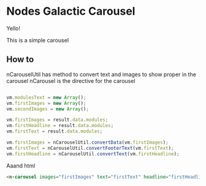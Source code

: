 # Nodes Galactic Carousel

Yello!

This is a simple carousel

## How to

nCarouselUtil has method to convert text and images to show proper in the carousel
nCarousel is the directive for the carousel


```javascript

vm.modulesText = new Array();
vm.firstImages = new Array();
vm.secondImages = new Array();

vm.firstImages = result.data.modules;
vm.firstHeadline = result.data.modules;
vm.firstText = result.data.modules;

vm.firstImages = nCarouselUtil.convertData(vm.firstImages);
vm.firstText = nCarouselUtil.convertFooterText(vm.firstText);
vm.firstHeadline = nCarouselUtil.convertText(vm.firstHeadline);
```

Aaand html

```html
<n-carousel images="firstImages" text="firstText" headline="firstHeadline"></n-carousel>
```

